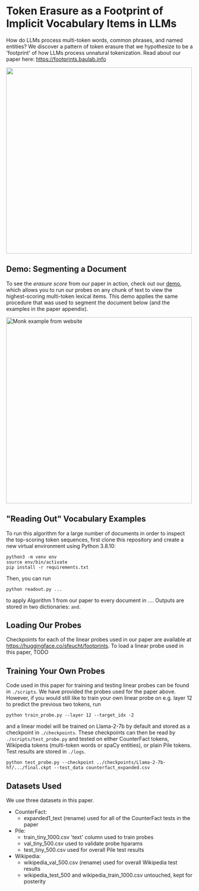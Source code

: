 # Token Erasure as a Footprint of Implicit Vocabulary Items in LLMs
How do LLMs process multi-token words, common phrases, and named entities? We discover a pattern of token erasure that we hypothesize to be a 'footprint' of how LLMs process unnatural tokenization. Read about our paper here: https://footprints.baulab.info

<img src="https://github.com/sfeucht/footprints/assets/56804258/78d7d86b-81e7-4818-8521-0c05e05934f2" width="500" />

## Demo: Segmenting a Document
To see the *erasure score* from our paper in action, check out our [demo](), which allows you to run our probes on any chunk of text to view the highest-scoring multi-token lexical items. This demo applies the same procedure that was used to segment the document below (and the examples in the paper appendix). 

<img width="500" alt="Monk example from website" src="https://github.com/sfeucht/footprints/assets/56804258/5ba3c7dd-da0b-4b2b-9a91-be86bdb0afb6">

## "Reading Out" Vocabulary Examples
To run this algorithm for a large number of documents in order to inspect the top-scoring token sequences, first clone this repository and create a new virtual environment using Python 3.8.10:
```
python3 -m venv env
source env/bin/activate
pip install -r requirements.txt
```
Then, you can run 
```
python readout.py ... 
```
to apply Algorithm 1 from our paper to every document in .... Outputs are stored in two dictionaries: `` and ``. 

## Loading Our Probes
Checkpoints for each of the linear probes used in our paper are available at https://huggingface.co/sfeucht/footprints. To load a linear probe used in this paper, TODO

## Training Your Own Probes
Code used in this paper for training and testing linear probes can be found in `./scripts`. We have provided the probes used for the paper above. However, if you would still like to train your own linear probe on e.g. layer 12 to predict the previous two tokens, run
```
python train_probe.py --layer 12 --target_idx -2 
```
and a linear model will be trained on Llama-2-7b by default and stored as a checkpoint in `./checkpoints`. These checkpoints can then be read by `./scripts/test_probe.py` and tested on either CounterFact tokens, Wikipedia tokens (multi-token words or spaCy entities), or plain Pile tokens. Test results are stored in `./logs`. 
```
python test_probe.py --checkpoint ../checkpoints/Llama-2-7b-hf/.../final.ckpt --test_data counterfact_expanded.csv
```

## Datasets Used
We use three datasets in this paper. 

- CounterFact:
    - expanded1_text (rename) used for all of the CounterFact tests in the paper
- Pile:
    - train_tiny_1000.csv 'text' column used to train probes
    - val_tiny_500.csv used to validate probe hparams
    - test_tiny_500.csv used for overall Pile test results
- Wikipedia:
    - wikipedia_val_500.csv (rename) used for overall Wikipedia test results
    - wikipedia_test_500 and wikipedia_train_1000.csv untouched, kept for posterity
